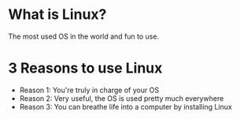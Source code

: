 # What is Linux?
The most used OS in the world and fun to use.

# 3 Reasons to use Linux
* Reason 1: You're truly in charge of your OS 
* Reason 2: Very useful, the OS is used pretty much everywhere
* Reason 3: You can breathe life into a computer by installing Linux
 
